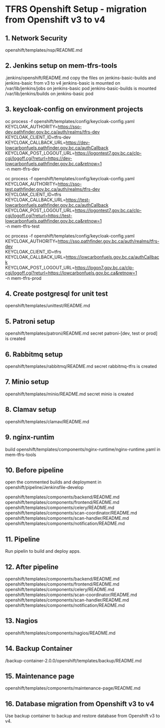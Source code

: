 
# TFRS Openshift Setup - migration from Openshift v3 to v4

## 1. Network Security
openshift/templates/nsp/README.md

## 2. Jenkins setup on mem-tfrs-tools

.jenkins/openshift/README.md
copy the files on jenkins-basic-builds and jenkins-basic from v3 to v4
    jenkins-basic is mounted on /var/lib/jenkins/jobs on jenkins-basic pod
    jenkins-basic-builds is mounted /var/lib/jenkins/builds on jenkins-basic pod

## 3. keycloak-config on environment projects

oc process -f openshift/templates/config/keycloak-config.yaml \
KEYCLOAK_AUTHORITY=https://sso-dev.pathfinder.gov.bc.ca/auth/realms/tfrs-dev \
KEYCLOAK_CLIENT_ID=tfrs-dev \
KEYCLOAK_CALLBACK_URL=https://dev-lowcarbonfuels.pathfinder.gov.bc.ca/authCallback \
KEYCLOAK_POST_LOGOUT_URL=https://logontest7.gov.bc.ca/clp-cgi/logoff.cgi?returl=https://dev-lowcarbonfuels.pathfinder.gov.bc.ca&retnow=1 \
-n mem-tfrs-dev

oc process -f openshift/templates/config/keycloak-config.yaml \
KEYCLOAK_AUTHORITY=https://sso-test.pathfinder.gov.bc.ca/auth/realms/tfrs-dev \
KEYCLOAK_CLIENT_ID=tfrs \
KEYCLOAK_CALLBACK_URL=https://test-lowcarbonfuels.pathfinder.gov.bc.ca/authCallback \
KEYCLOAK_POST_LOGOUT_URL=https://logontest7.gov.bc.ca/clp-cgi/logoff.cgi?returl=https://test-lowcarbonfuels.pathfinder.gov.bc.ca&retnow=1 \
-n mem-tfrs-test

oc process -f openshift/templates/config/keycloak-config.yaml \
KEYCLOAK_AUTHORITY=https://sso.pathfinder.gov.bc.ca/auth/realms/tfrs-dev \
KEYCLOAK_CLIENT_ID=tfrs \
KEYCLOAK_CALLBACK_URL=https://lowcarbonfuels.gov.bc.ca/authCallback \
KEYCLOAK_POST_LOGOUT_URL=https://logon7.gov.bc.ca/clp-cgi/logoff.cgi?returl=https://lowcarbonfuels.gov.bc.ca&retnow=1 \
-n mem-tfrs-prod

## 4. Create postgresql for unit test

openshift/templates/unittest/README.md

## 5. Patroni setup

openshift/templates/patroni/README.md
secret patroni-[dev, test or prod] is created

## 6. Rabbitmq setup

openshift/templates/rabbitmq/README.md
secret rabbitmq-tfrs is created

## 7. Minio setup

openshift/templates/minio/README.md
secret minio is created

## 8. Clamav setup

openshift/templates/clamav/README.md

## 9. nginx-runtim

build openshift/templates/components/nginx-runtime/nginx-runtime.yaml in mem-tfrs-tools

## 10. Before pipeline

open the commented builds and deployment in openshift/pipeline/Jenkinsfile-develop

openshift/templates/components/backend/README.md 
openshift/templates/components/frontend/README.md 
openshift/templates/components/celery/README.md
openshift/templates/components/scan-coordinator/README.md
openshift/templates/components/scan-handler/README.md
openshift/templates/components/notification/README.md

## 11. Pipeline

Run pipelin to build and deploy apps.

## 12. After pipeline 

openshift/templates/components/backend/README.md 
openshift/templates/components/frontend/README.md 
openshift/templates/components/celery/README.md
openshift/templates/components/scan-coordinator/README.md
openshift/templates/components/scan-handler/README.md
openshift/templates/components/notification/README.md

## 13. Nagios

openshift/templates/components/nagios/README.md

## 14. Backup Container

/backup-container-2.0.0/openshift/templates/backup/README.md

## 15. Maintenance page

openshift/templates/components/maintenance-page/README.md

## 16. Database migration from Openshift v3 to v4

Use backup container to backup and restore database from Openshift v3 to v4.  
